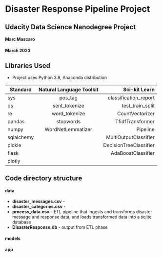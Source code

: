 # Disaster Response Pipeline Project

## Udacity Data Science Nanodegree Project
#### Marc Mascaro
#### March 2023

## Libraries Used
- Project uses Python 3.9, Anaconda distribution

| Standard   | Natural Language Toolkit  | Sci-kit Learn          |
| -----------|:-------------------------:| ----------------------:|
| sys        | pos_tag                   | classification_report  |
| os         | sent_tokenize             | test_train_split       |
| re         | word_tokenize             | CountVectorizer        |
| pandas     | stopwords                 | TfidfTransformer       |
| numpy      | WordNetLemmatizer         | Pipeline               |
| sqlalchemy |                           | MultiOutputClassifier  |
| pickle     |                           | DecisionTreeClassifier |
| flask      |                           | AdaBoostClassifier     |
| plotly     |                           |                        |

## Code directory structure
#### data
- **disaster_messages.csv** - 
- **disaster_categories.csv** -
- **process_data.csv** - ETL pipeline that ingests and transforms disaster message and response data, and loads transformed data into a sqlite database
- **DisasterResponse.db** - output from ETL phase

#### models

#### app

